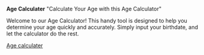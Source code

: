 **Age Calculater**
"Calculate Your Age with this Age Calculator"

Welcome to our Age Calculator! This handy tool is designed to help you determine your age quickly and accurately. Simply input your birthdate, and let the calculator do the rest.

[Age calculater](manjunatha-kv-kanave.github.io/Age-calculater/)
